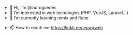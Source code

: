 - 👋 Hi, I’m @lauroguedes
- 👀 I’m interested in web tecnologies (PHP, VueJS, Laravel...)
- 🌱 I’m currently learning remix and fluter
<!---
- 💞️ I’m looking to collaborate on ...
--->
- 📫 How to reach me https://linktr.ee/leowgweb

<!---
lauroguedes/lauroguedes is a ✨ special ✨ repository because its `README.md` (this file) appears on your GitHub profile.
You can click the Preview link to take a look at your changes.
--->
